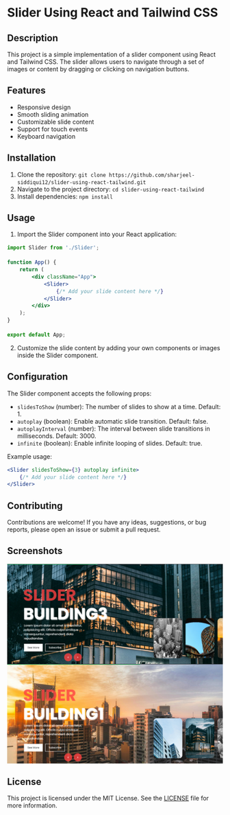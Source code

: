 # Slider Using React and Tailwind CSS

## Description
This project is a simple implementation of a slider component using React and Tailwind CSS. The slider allows users to navigate through a set of images or content by dragging or clicking on navigation buttons.

## Features
- Responsive design
- Smooth sliding animation
- Customizable slide content
- Support for touch events
- Keyboard navigation

## Installation
1. Clone the repository: `git clone https://github.com/sharjeel-siddiqui12/slider-using-react-tailwind.git`
2. Navigate to the project directory: `cd slider-using-react-tailwind`
3. Install dependencies: `npm install`

## Usage
1. Import the Slider component into your React application:
```jsx
import Slider from './Slider';

function App() {
    return (
        <div className="App">
            <Slider>
                {/* Add your slide content here */}
            </Slider>
        </div>
    );
}

export default App;
```
2. Customize the slide content by adding your own components or images inside the Slider component.

## Configuration
The Slider component accepts the following props:

- `slidesToShow` (number): The number of slides to show at a time. Default: 1.
- `autoplay` (boolean): Enable automatic slide transition. Default: false.
- `autoplayInterval` (number): The interval between slide transitions in milliseconds. Default: 3000.
- `infinite` (boolean): Enable infinite looping of slides. Default: true.

Example usage:
```jsx
<Slider slidesToShow={3} autoplay infinite>
    {/* Add your slide content here */}
</Slider>
```

## Contributing
Contributions are welcome! If you have any ideas, suggestions, or bug reports, please open an issue or submit a pull request.


## Screenshots

<img align="center" alt="readme_image" src="src/assets/mainSS.png" />
<img align="center" alt="readme_image" src="src/assets/mainSS1.png" />


## License
This project is licensed under the MIT License. See the [LICENSE](./LICENSE) file for more information.
